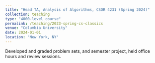 ```yaml
---
title: "Head TA, Analysis of Algorithms, CSOR 4231 (Spring 2024)"
collection: teaching
type: "4000-level course"
permalink: /teaching/2023-spring-cs-classics
venue: "Columbia University"
date: 2024-01-01
location: "New York, NY"
---
```


Developed and graded problem sets, and semester project, held office hours and review sessions.
